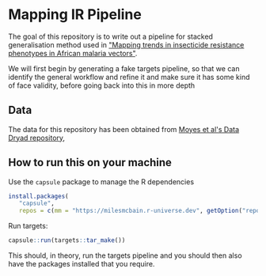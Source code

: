 
# Mapping IR Pipeline

<!-- badges: start -->
<!-- badges: end -->

The goal of this repository is to write out a pipeline for stacked generalisation method used in ["Mapping trends in insecticide resistance phenotypes in African malaria vectors"](https://journals.plos.org/plosbiology/article?id=10.1371/journal.pbio.3000633#sec010).

We will first begin by generating a fake targets pipeline, so that we can identify the general workflow and refine it and make sure it has some kind of face validity, before going back into this in more depth

## Data

The data for this repository has been obtained from [Moyes et al's Data Dryad repository](https://datadryad.org/stash/dataset/doi:10.5061/dryad.dn4676s), 

## How to run this on your machine

Use the `capsule` package to manage the R dependencies

```r
install.packages(
   "capsule", 
   repos = c(mm = "https://milesmcbain.r-universe.dev", getOption("repos")))
```

Run targets:

```r
capsule::run(targets::tar_make())
```

This should, in theory, run the targets pipeline and you should then also have the packages installed that you require.
